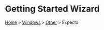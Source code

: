 # Getting Started Wizard

[Home](/docs/wiz/readme.md) > [Windows](pickide_Windows.md) > [Other](picktest_Windows_Other.md) > Expecto
